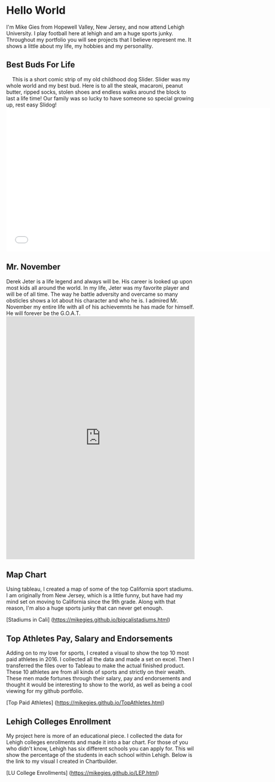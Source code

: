 <h1>Hello World</h1>
<p1>  I'm Mike Gies from Hopewell Valley, New Jersey, and now attend Lehigh University. I play football here at lehigh and am a huge sports junky. Throughout my portfolio you will see projects that I believe represent me. It shows a little about my life, my hobbies and my personality.
<h2> Best Buds For Life </h2>
<p2>      This is a short comic strip of my old childhood dog Slider. Slider was my whole world and my best bud. Here is to all the steak, macaroni, peanut butter, ripped socks, stolen shoes and endless walks around the block to last a life time! Our family was so lucky to have someone so special growing up, rest easy Slidog! </p2>
<iframe src="//www.pixton.com/embed/pubpukp2" frameborder="0" width="140%" height="384" allowfullscreen></iframe>

<h2> Mr. November </h2>
<p3>       Derek Jeter is a life legend and always will be. His career is looked up upon most kids all around the world. In my life, Jeter was my favorite player and will be of all time. The way he battle adversity and overcame so many obsticles shows a lot about his character and who he is. I admired Mr. November my entire life with all of his achievemnts he has made for himself. He will forever be the G.O.A.T. </p3>
<iframe src='https://cdn.knightlab.com/libs/timeline3/latest/embed/index.html?source=1LBvh-aDu9i7kFDW93qeU78kp_r4LDVR1avIsHNVGmrU&font=Default&lang=en&initial_zoom=2&height=650' width='100%' height='650' webkitallowfullscreen mozallowfullscreen allowfullscreen frameborder='0'></iframe> 

<h2> Map Chart </h2>
<p4> Using tableau, I created a map of some of the top California sport stadiums. I am originally from New Jersey, which is a little funny, but have had my mind set on moving to California since the 9th grade. Along with that reason, I'm also a huge sports junky that can never get enough. </p4>

[Stadiums in Cali] (https://mikegies.github.io/bigcalistadiums.html)

<h2> Top Athletes Pay, Salary and Endorsements </h2>
<p5>  Adding on to my love for sports, I created a visual to show the top 10 most paid athletes in 2016. I collected all the data and made a set on excel. Then I transferred the files over to Tableau to make the actual finished product. These 10 athletes are from all kinds of sports and strictly on their wealth. These men made fortunes through their salary, pay and endorsements and thought it would be interesting to show to the world, as well as being a cool viewing for my github portfolio. </p5>

[Top Paid Athletes] (https://mikegies.github.io/TopAthletes.html)

<h2> Lehigh Colleges Enrollment </h2>
<p6> My project here is more of an educational piece. I collected the data for Lehigh colleges enrollments and made it into a bar chart. For those of you who didn't know, Lehigh has six different schools you can apply for. This wil show the percentage of the students in each school within Lehigh. Below is the link to my visual I created in Chartbuilder. </p6>

[LU College Enrollments] (https://mikegies.github.io/LEP.html)


